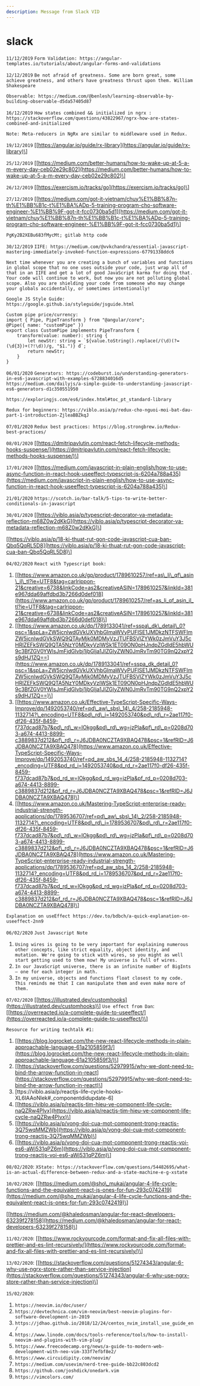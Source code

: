 ```yaml
---
description: Message from Slack VID
---
```


# slack

`11/12/2019` `Form Validation: https://angular-templates.io/tutorials/about/angular-forms-and-validations`

`12/12/2019` `Be not afraid of greatness. Some are born great, some achieve greatness, and others have greatness thrust upon them. William Shakespeare`

`Observable: https://medium.com/@benlesh/learning-observable-by-building-observable-d5da57405d87`

`16/12/2019` `How states combined && initialized in ngrx : https://stackoverflow.com/questions/43822967/ngrx-how-are-states-combined-and-initialized`

`Note: Meta-reducers in NgRx are similar to middleware used in Redux.`

`19/12/2019` \[[https://angular.io/guide/rx-library](https://angular.io/guide/rx-library)\]

`25/12/2019` \[[https://medium.com/better-humans/how-to-wake-up-at-5-a-m-every-day-ceb02e29c802](https://medium.com/better-humans/how-to-wake-up-at-5-a-m-every-day-ceb02e29c802)\]

`26/12/2019` \[[https://exercism.io/tracks/go](https://exercism.io/tracks/go)\]

`27/12/2019` \[[https://medium.com/got-it-vietnam/chuy%E1%BB%87n-th%E1%BB%B1c-t%E1%BA%ADp-5-training-program-cho-software-engineer-%E1%BB%9F-got-it-fcc0730ba5d1](https://medium.com/got-it-vietnam/chuy%E1%BB%87n-th%E1%BB%B1c-t%E1%BA%ADp-5-training-program-cho-software-engineer-%E1%BB%9F-got-it-fcc0730ba5d1)\]

`PgKy2B2XEBu683fMycMt; gitlab http code`

`30/12/2019` `IIFE: https://medium.com/@vvkchandra/essential-javascript-mastering-immediately-invoked-function-expressions-67791338ddc6`

`Next time whenever you are creating a bunch of variables and functions in global scope that no one uses outside your code, just wrap all of that in an IIFE and get a lot of good JavaScript karma for doing that. Your code will continue to work, but now you are not polluting global scope. Also you are shielding your code from someone who may change your globals accidentally, or sometimes intentionally!`

`Google JS Style Guide: https://google.github.io/styleguide/jsguide.html`

```text
Custom pipe price/currency:
import { Pipe, PipeTransform } from "@angular/core";
@Pipe({ name: "customPipe" })
export class CustomPipe implements PipeTransform {
    transform(value: number): string {
        let newStr: string = `${value.toString().replace(/(\d)(?=(\d{3})+(?!\d))/g, "$1.")} đ`;
        return newStr;
    }
}
```

`06/01/2020` `Generators: https://codeburst.io/understanding-generators-in-es6-javascript-with-examples-6728834016d5 https://medium.com/dailyjs/a-simple-guide-to-understanding-javascript-es6-generators-d1c350551950`

`https://exploringjs.com/es6/index.html#toc_pt_standard-library`

`Redux for beginners: https://viblo.asia/p/redux-cho-nguoi-moi-bat-dau-part-1-introduction-ZjleaBBZkqJ`

`07/01/2020` `Redux best practices: https://blog.strongbrew.io/Redux-best-practices/`

`08/01/2020` \[[https://dmitripavlutin.com/react-fetch-lifecycle-methods-hooks-suspense/](https://dmitripavlutin.com/react-fetch-lifecycle-methods-hooks-suspense/)\]

`17/01/2020` \[[https://medium.com/javascript-in-plain-english/how-to-use-async-function-in-react-hook-useeffect-typescript-js-6204a788a435](https://medium.com/javascript-in-plain-english/how-to-use-async-function-in-react-hook-useeffect-typescript-js-6204a788a435)\]

`21/01/2020` `https://scotch.io/bar-talk/5-tips-to-write-better-conditionals-in-javascript`

`30/01/2020` \[[https://viblo.asia/p/typescript-decorator-va-metadata-reflection-m68Z0w2dKkG](https://viblo.asia/p/typescript-decorator-va-metadata-reflection-m68Z0w2dKkG)\]

\[[https://viblo.asia/p/18-ki-thuat-rut-gon-code-javascript-cua-ban-Qbq5QqRL5D8](https://viblo.asia/p/18-ki-thuat-rut-gon-code-javascript-cua-ban-Qbq5QqRL5D8)\]

`04/02/2020` `React with Typescript book:`

1. \[[https://www.amazon.co.uk/gp/product/1789610257/ref=as\_li\_qf\_asin\_il\_tl?ie=UTF8&tag=carlrippon-21&creative=6738&linkCode=as2&creativeASIN=1789610257&linkId=381e967dda69affdbd3b7266d0def018](https://www.amazon.co.uk/gp/product/1789610257/ref=as_li_qf_asin_il_tl?ie=UTF8&tag=carlrippon-21&creative=6738&linkCode=as2&creativeASIN=1789610257&linkId=381e967dda69affdbd3b7266d0def018)\]
2. \[[https://www.amazon.co.uk/dp/1789133041/ref=sspa\_dk\_detail\_0?psc=1&spLa=ZW5jcnlwdGVkUXVhbGlmaWVyPUFISE1JMDkzNTFSWFImZW5jcnlwdGVkSWQ9QTAyMjk0MDMyVzJTUFBSVlZYWk0zJmVuY3J5cHRlZEFkSWQ9QTA5NzY0MDkyVzlWSk1ET09ON0pHJndpZGdldE5hbWU9c3BfZGV0YWlsJmFjdGlvbj1jbGlja1JlZGlyZWN0JmRvTm90TG9nQ2xpY2s9dHJ1ZQ==](https://www.amazon.co.uk/dp/1789133041/ref=sspa_dk_detail_0?psc=1&spLa=ZW5jcnlwdGVkUXVhbGlmaWVyPUFISE1JMDkzNTFSWFImZW5jcnlwdGVkSWQ9QTAyMjk0MDMyVzJTUFBSVlZYWk0zJmVuY3J5cHRlZEFkSWQ9QTA5NzY0MDkyVzlWSk1ET09ON0pHJndpZGdldE5hbWU9c3BfZGV0YWlsJmFjdGlvbj1jbGlja1JlZGlyZWN0JmRvTm90TG9nQ2xpY2s9dHJ1ZQ==)\]
3. \[[https://www.amazon.co.uk/Effective-TypeScript-Specific-Ways-Improve/dp/1492053740/ref=pd\_aw\_sbs\_14\_4/258-2185948-1132714?\_encoding=UTF8&pd\_rd\_i=1492053740&pd\_rd\_r=2ae117f0-df26-435f-8459-f737dcad87b7&pd\_rd\_w=IOkgg&pd\_rd\_wg=jzPla&pf\_rd\_p=0208d703-a674-4413-8899-c3889837d212&pf\_rd\_r=J6JDBA0NCZTA9XBAQ478&psc=1&refRID=J6JDBA0NCZTA9XBAQ478](https://www.amazon.co.uk/Effective-TypeScript-Specific-Ways-Improve/dp/1492053740/ref=pd_aw_sbs_14_4/258-2185948-1132714?_encoding=UTF8&pd_rd_i=1492053740&pd_rd_r=2ae117f0-df26-435f-8459-f737dcad87b7&pd_rd_w=IOkgg&pd_rd_wg=jzPla&pf_rd_p=0208d703-a674-4413-8899-c3889837d212&pf_rd_r=J6JDBA0NCZTA9XBAQ478&psc=1&refRID=J6JDBA0NCZTA9XBAQ478)\]
4. \[[https://www.amazon.co.uk/Mastering-TypeScript-enterprise-ready-industrial-strength-applications/dp/1789536707/ref=pd\_aw\_sbs\_14\_2/258-2185948-1132714?\_encoding=UTF8&pd\_rd\_i=1789536707&pd\_rd\_r=2ae117f0-df26-435f-8459-f737dcad87b7&pd\_rd\_w=IOkgg&pd\_rd\_wg=jzPla&pf\_rd\_p=0208d703-a674-4413-8899-c3889837d212&pf\_rd\_r=J6JDBA0NCZTA9XBAQ478&psc=1&refRID=J6JDBA0NCZTA9XBAQ478](https://www.amazon.co.uk/Mastering-TypeScript-enterprise-ready-industrial-strength-applications/dp/1789536707/ref=pd_aw_sbs_14_2/258-2185948-1132714?_encoding=UTF8&pd_rd_i=1789536707&pd_rd_r=2ae117f0-df26-435f-8459-f737dcad87b7&pd_rd_w=IOkgg&pd_rd_wg=jzPla&pf_rd_p=0208d703-a674-4413-8899-c3889837d212&pf_rd_r=J6JDBA0NCZTA9XBAQ478&psc=1&refRID=J6JDBA0NCZTA9XBAQ478)\]

`Explanation on useEffect https://dev.to/bdbch/a-quick-explanation-on-useeffect-2nn9`

`06/02/2020` `Just Javascript Note`

1. `Using wires is going to be very important for explaining numerous other concepts, like strict equality, object identity, and mutation. We're going to stick with wires, so you might as well start getting used to them now! My universe is full of wires.`
2. `In our JavaScript universe, there is an infinite number of BigInts — one for each integer in math.`
3. `In my universe, objects and functions float closest to my code. This reminds me that I can manipulate them and even make more of them.`

`07/02/2020` \[[https://illustrated.dev/customhooks](https://illustrated.dev/customhooks)\] `Use effect from Dan`: \[[https://overreacted.io/a-complete-guide-to-useeffect/](https://overreacted.io/a-complete-guide-to-useeffect/)\]

`Resource for writing techtalk #1:`

1. \[[https://blog.logrocket.com/the-new-react-lifecycle-methods-in-plain-approachable-language-61a2105859f3/](https://blog.logrocket.com/the-new-react-lifecycle-methods-in-plain-approachable-language-61a2105859f3/)\]
2. \[[https://stackoverflow.com/questions/52979915/why-we-dont-need-to-bind-the-arrow-function-in-react](https://stackoverflow.com/questions/52979915/why-we-dont-need-to-bind-the-arrow-function-in-react)\]
3. \[ttps://viblo.asia/p/reactjs-life-cycle-hooks-XL6lAAoNlek\#\_componentdidupdate-6\]
4. \[[https://viblo.asia/p/reactjs-tim-hieu-ve-component-life-cycle-naQZRw4Plvx](https://viblo.asia/p/reactjs-tim-hieu-ve-component-life-cycle-naQZRw4Plvx)\]
5. \[[https://viblo.asia/p/vong-doi-cua-mot-component-trong-reactjs-3Q75wqMMZWb](https://viblo.asia/p/vong-doi-cua-mot-component-trong-reactjs-3Q75wqMMZWb)\]
6. \[[https://viblo.asia/p/vong-doi-cua-mot-component-trong-reactjs-voi-es6-aWj531qPZ6m](https://viblo.asia/p/vong-doi-cua-mot-component-trong-reactjs-voi-es6-aWj531qPZ6m)\]

`08/02/2020`: `XState: https://stackoverflow.com/questions/54482695/what-is-an-actual-difference-between-redux-and-a-state-machine-e-g-xstate`

`10/02/2020`: \[[https://medium.com/@sho\_mukai/angular-4-life-cycle-functions-and-the-equivalent-react-js-ones-for-fun-293c0742419](https://medium.com/@sho_mukai/angular-4-life-cycle-functions-and-the-equivalent-react-js-ones-for-fun-293c0742419)\]

\[[https://medium.com/@khaledosman/angular-for-react-developers-63239f278158](https://medium.com/@khaledosman/angular-for-react-developers-63239f278158)\]

`11/02/2020`: \[[https://www.rockyourcode.com/format-and-fix-all-files-with-prettier-and-es-lint-recursively/](https://www.rockyourcode.com/format-and-fix-all-files-with-prettier-and-es-lint-recursively/)\]

`13/02/2020`: \[[https://stackoverflow.com/questions/51274343/angular-6-why-use-ngrx-store-rather-than-service-injection](https://stackoverflow.com/questions/51274343/angular-6-why-use-ngrx-store-rather-than-service-injection)\]

`15/02/2020`:

1. `https://neovim.io/doc/user/`
2. `https://devtechnica.com/vim-neovim/best-neovim-plugins-for-software-development-in-2019`
3. `https://jdhao.github.io/2018/12/24/centos_nvim_install_use_guide_en/`
4. `https://www.linode.com/docs/tools-reference/tools/how-to-install-neovim-and-plugins-with-vim-plug/`
5. `https://www.freecodecamp.org/news/a-guide-to-modern-web-development-with-neo-vim-333f7efbf8e2/`
6. `https://www.circuidipity.com/neovim/`
7. `https://medium.com/usevim/nerd-tree-guide-bb22c803dcd2`
8. `https://github.com/joshdick/onedark.vim`
9. `https://vimcolors.com/`

